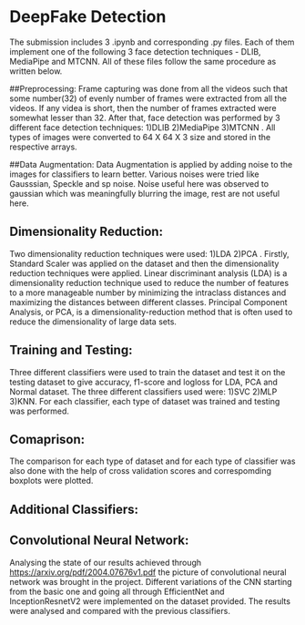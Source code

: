 # DeepFake Detection

The submission includes 3 .ipynb and corresponding .py files. Each of them implement one of the following 3 face detection techniques - DLIB, MediaPipe and MTCNN. All of these files follow the same procedure as written below.

##Preprocessing:
Frame capturing was done from all the videos such that some number(32) of evenly number of frames were extracted from all the videos. If any videa is short, then the number of frames extracted were somewhat lesser than 32.
After that, face detection was performed by 3 different face detection techniques: 1)DLIB 2)MediaPipe 3)MTCNN . All types of images were converted to 64 X 64 X 3 size and stored in the respective arrays.

##Data Augmentation:
Data Augmentation is applied by adding noise to the images for classifiers to learn better. Various noises were tried like Gausssian, Speckle and sp noise. Noise useful here was observed to gaussian which was meaningfully blurring the image, rest are not useful here.

## Dimensionality Reduction:

Two dimensionality reduction techniques were used: 1)LDA 2)PCA . Firstly, Standard Scaler was applied on the dataset and then the dimensionality reduction techniques were applied.
Linear discriminant analysis (LDA) is a dimensionality reduction technique used to reduce the number of features to a more manageable number by minimizing the intraclass distances and maximizing the distances between different classes.
Principal Component Analysis, or PCA, is a dimensionality-reduction method that is often used to reduce the dimensionality of large data sets.

## Training and Testing:

Three different classifiers were used to train the dataset and test it on the testing dataset to give accuracy, f1-score and logloss for LDA, PCA and Normal dataset. The three different classifiers used were: 1)SVC 2)MLP 3)KNN.
For each classifier, each type of dataset was trained and testing was performed.

## Comaprison:

The comparison for each type of dataset and for each type of classifier was also done with the help of cross validation scores and correspomding boxplots were plotted.

## Additional Classifiers:

## Convolutional Neural Network:

Analysing the state of our results achieved through https://arxiv.org/pdf/2004.07676v1.pdf the picture of convolutional neural network was brought in the project. Different variations of the CNN starting from the basic one and going all through EfficientNet and InceptionResnetV2 were implemented on the dataset provided. The results were analysed and compared with the previous classifiers.
